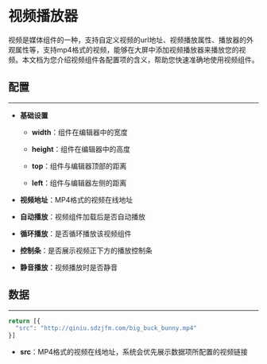 # 视频播放器

视频是媒体组件的一种，支持自定义视频的url地址、视频播放属性、播放器的外观属性等，支持mp4格式的视频，能够在大屏中添加视频播放器来播放您的视频。本文档为您介绍视频组件各配置项的含义，帮助您快速准确地使用视频组件。



## 配置

---

- **基础设置**

    - **width**：组件在编辑器中的宽度

    - **height**：组件在编辑器中的高度

    - **top**：组件与编辑器顶部的距离

    - **left**：组件与编辑器左侧的距离



- **视频地址**：MP4格式的视频在线地址


- **自动播放**：视频组件加载后是否自动播放


- **循环播放**：是否循环播放该视频组件


- **控制条**：是否展示视频正下方的播放控制条


- **静音播放**：视频播放时是否静音



## 数据

---



```javascript
return [{
  "src": "http://qiniu.sdzjfm.com/big_buck_bunny.mp4"
}]
```

- **src**：MP4格式的视频在线地址，系统会优先展示数据项所配置的视频链接